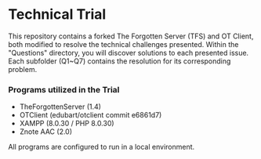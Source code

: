 # Technical Trial

This repository contains a forked The Forgotten Server (TFS) and OT Client, both modified to resolve the technical challenges presented. 
Within the "Questions" directory, you will discover solutions to each presented issue. Each subfolder (Q1~Q7) contains the resolution for its corresponding problem.

### Programs utilized in the Trial

- TheForgottenServer (1.4)
- OTClient (edubart/otclient commit e6861d7)
- XAMPP (8.0.30 / PHP 8.0.30)
- Znote AAC (2.0)

All programs are configured to run in a local environment.